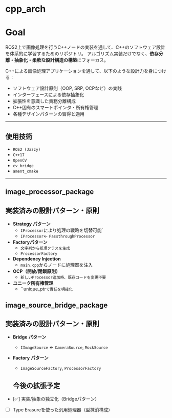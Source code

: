 # cpp_arch

# Goal

ROS2上で画像処理を行うC++ノードの実装を通して、C++のソフトウェア設計を体系的に学習するためのリポジトリ。 
アルゴリズム実装だけでなく、**依存分離・抽象化・柔軟な設計構造の構築**にフォーカス。

C++による画像処理アプリケーションを通して、以下のような設計力を身につける：

- ソフトウェア設計原則（OOP, SRP, OCPなど）の実践
- インターフェースによる依存抽象化
- 拡張性を意識した責務分離構成
- C++固有のスマートポインタ・所有権管理
- 各種デザインパターンの習得と適用

---

## 使用技術

- `ROS2 (Jazzy)`
- `C++17`
- `OpenCV`
- `cv_bridge`
- `ament_cmake`

---



## image_processor_package

## 実装済みの設計パターン・原則
- **Strategy パターン**
  - `IProcessor`により処理の戦略を切替可能`
  - `IProcessor`← `PassthroughProcessor`
- **Factoryパターン**
  - `文字列から処理クラスを生成`
  - `ProcessorFactory`
- **Dependency Injection**
  - `main.cpp`からノードに処理器を注入
- **OCP（開放/閉鎖原則）**
  - `新しいProcessor追加時、既存コードを変更不要`
- **ユニーク所有権管理**
  - ``unique_ptr<IProcessor>`で責任を明確化`

## image_source_bridge_package

## 実装済みの設計パターン・原則
- **Bridge パターン**
  - `IImageSource` ← `CameraSource`, `MockSource`
- **Factory パターン**
  - `ImageSourceFactory`, `ProcessorFactory`

  ## 今後の拡張予定

- [✅] 実装/抽象の独立化（Bridgeパターン）
- [ ] Type Erasureを使った汎用処理器（型抹消構成）
